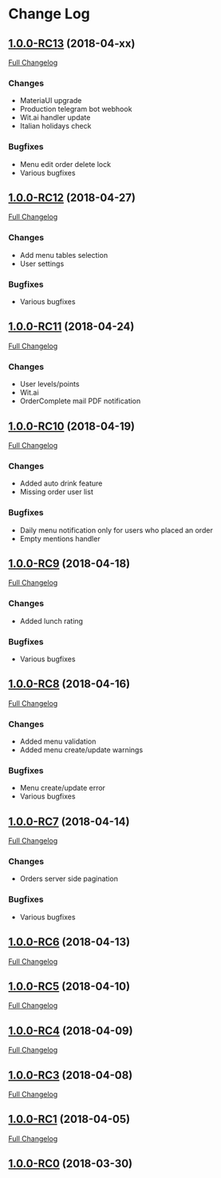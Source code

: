 # Change Log

## [1.0.0-RC13](https://github.com/the-AjK/btb/tree/1.0.0-RC13) (2018-04-xx)

[Full Changelog](https://github.com/the-AjK/btb/compare/1.0.0-RC12...1.0.0-RC13)

### Changes

- MateriaUI upgrade
- Production telegram bot webhook
- Wit.ai handler update
- Italian holidays check

### Bugfixes

- Menu edit order delete lock
- Various bugfixes

## [1.0.0-RC12](https://github.com/the-AjK/btb/tree/1.0.0-RC12) (2018-04-27)

[Full Changelog](https://github.com/the-AjK/btb/compare/1.0.0-RC11...1.0.0-RC12)

### Changes

- Add menu tables selection
- User settings

### Bugfixes

- Various bugfixes

## [1.0.0-RC11](https://github.com/the-AjK/btb/tree/1.0.0-RC11) (2018-04-24)

[Full Changelog](https://github.com/the-AjK/btb/compare/1.0.0-RC10...1.0.0-RC11)

### Changes

- User levels/points
- Wit.ai
- OrderComplete mail PDF notification

## [1.0.0-RC10](https://github.com/the-AjK/btb/tree/1.0.0-RC10) (2018-04-19)

[Full Changelog](https://github.com/the-AjK/btb/compare/1.0.0-RC9...1.0.0-RC10)

### Changes

- Added auto drink feature
- Missing order user list

### Bugfixes

- Daily menu notification only for users who placed an order
- Empty mentions handler

## [1.0.0-RC9](https://github.com/the-AjK/btb/tree/1.0.0-RC9) (2018-04-18)

[Full Changelog](https://github.com/the-AjK/btb/compare/1.0.0-RC8...1.0.0-RC9)

### Changes

- Added lunch rating

### Bugfixes

- Various bugfixes

## [1.0.0-RC8](https://github.com/the-AjK/btb/tree/1.0.0-RC8) (2018-04-16)

[Full Changelog](https://github.com/the-AjK/btb/compare/1.0.0-RC7...1.0.0-RC8)

### Changes

- Added menu validation
- Added menu create/update warnings

### Bugfixes

- Menu create/update error
- Various bugfixes

## [1.0.0-RC7](https://github.com/the-AjK/btb/tree/1.0.0-RC7) (2018-04-14)

[Full Changelog](https://github.com/the-AjK/btb/compare/1.0.0-RC6...1.0.0-RC7)

### Changes

- Orders server side pagination

### Bugfixes

- Various bugfixes

## [1.0.0-RC6](https://github.com/the-AjK/btb/tree/1.0.0-RC6) (2018-04-13)

[Full Changelog](https://github.com/the-AjK/btb/compare/1.0.0-RC5...1.0.0-RC6)

## [1.0.0-RC5](https://github.com/the-AjK/btb/tree/1.0.0-RC5) (2018-04-10)

[Full Changelog](https://github.com/the-AjK/btb/compare/1.0.0-RC4...1.0.0-RC5)

## [1.0.0-RC4](https://github.com/the-AjK/btb/tree/1.0.0-RC4) (2018-04-09)

[Full Changelog](https://github.com/the-AjK/btb/compare/1.0.0-RC3...1.0.0-RC4)

## [1.0.0-RC3](https://github.com/the-AjK/btb/tree/1.0.0-RC3) (2018-04-08)

[Full Changelog](https://github.com/the-AjK/btb/compare/1.0.0-RC1...1.0.0-RC3)

## [1.0.0-RC1](https://github.com/the-AjK/btb/tree/1.0.0-RC1) (2018-04-05)

[Full Changelog](https://github.com/the-AjK/btb/compare/1.0.0-RC0...1.0.0-RC1)

## [1.0.0-RC0](https://github.com/the-AjK/btb/tree/1.0.0-RC0) (2018-03-30)
